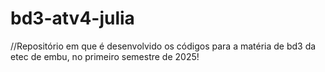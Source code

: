 # bd3-atv4-julia

//Repositório em que é desenvolvido os códigos para a matéria de bd3 da etec de embu, no primeiro semestre de 2025!
